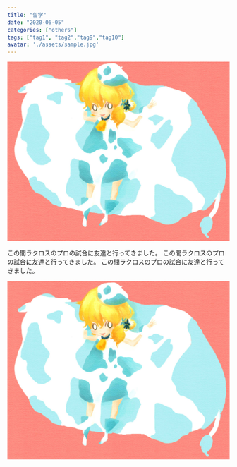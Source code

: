 ```yaml
---
title: "留学"
date: "2020-06-05"
categories: ["others"]
tags: ["tag1", "tag2","tag9","tag10"]
avatar: './assets/sample.jpg'
---
```

![Alt text here](./assets/sample.jpg)

この間ラクロスのプロの試合に友達と行ってきました。
この間ラクロスのプロの試合に友達と行ってきました。
この間ラクロスのプロの試合に友達と行ってきました。

![Alt text here](./assets/sample.jpg)